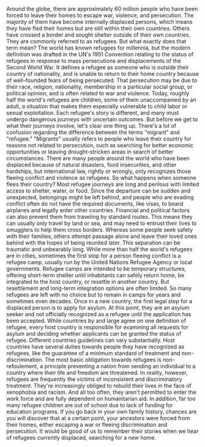 
Around the globe,
there are approximately 60 million people
who have been forced to leave their homes
to escape war, violence, and persecution.
The majority of them have become
internally displaced persons,
which means they have fled their homes
but are still within their own countries.
Others have crossed a border and sought
shelter outside of their own countries.
They are commonly referred to as refugees.
But what exactly does that term mean?
The world has known refugees 
for millennia,
but the modern definition was drafted
in the UN&#39;s 1951 Convention
relating to the status of refugees
in response to mass persecutions
and displacements of the Second World War.
It defines a refugee as someone who is
outside their country of nationality,
and is unable to return 
to their home country
because of well-founded fears
of being persecuted.
That persecution may be due to their race,
religion, nationality,
membership in a particular social group,
or political opinion,
and is often related to war and violence.
Today, roughly half the world&#39;s refugees
are children,
some of them unaccompanied by an adult,
a situation that makes them especially
vulnerable to child labor
or sexual exploitation.
Each refugee&#39;s story is different,
and many must undergo dangerous
journeys with uncertain outcomes.
But before we get 
to what their journeys involve,
let&#39;s clear one thing up.
There&#39;s a lot of confusion regarding
the difference between the terms
&quot;migrant&quot; and &quot;refugee.&quot;
&quot;Migrants&quot; usually refers to people 
who leave their country
for reasons not related to persecution,
such as searching 
for better economic opportunities
or leaving drought-stricken areas
in search of better circumstances.
There are many people around the world
who have been displaced
because of natural disasters,
food insecurities,
and other hardships,
but international law, rightly or wrongly,
only recognizes those fleeing
conflict and violence as refugees.
So what happens when someone
flees their country?
Most refugee journeys 
are long and perilous
with limited access to shelter,
water, or food.
Since the departure can be sudden
and unexpected,
belongings might be left behind,
and people who are evading conflict
often do not have the required documents,
like visas, to board airplanes
and legally enter other countries.
Financial and political factors can also
prevent them from traveling
by standard routes.
This means they can usually only travel
by land or sea,
and may need to entrust their lives
to smugglers
to help them cross borders.
Whereas some people seek safety
with their families,
others attempt passage alone
and leave their loved ones behind
with the hopes of being reunited later.
This separation can be traumatic
and unbearably long.
While more than half the world&#39;s refugees
are in cities,
sometimes the first stop for a person
fleeing conflict is a refugee camp,
usually run by the United Nations
Refugee Agency or local governments.
Refugee camps are intended 
to be temporary structures,
offering short-term shelter until 
inhabitants can safely return home,
be integrated to the host country,
or resettle in another country.
But resettlement and long-term 
integration options are often limited.
So many refugees are left with no choice
but to remain in camps for years
and sometimes even decades.
Once in a new country, the first legal
step for a displaced person
is to apply for asylum.
At this point, they are an asylum seeker
and not officially recognized as a refugee
until the application has been accepted.
While countries by and large agree
on one definition of refugee,
every host country is responsible
for examining all requests for asylum
and deciding whether applicants can be
granted the status of refugee.
Different countries guidelines 
can vary substantially.
Host countries have several duties
towards people they have 
recognized as refugees,
like the guarantee of a minimum standard
of treatment and non-discrimination.
The most basic obligation towards refugees
is non-refoulement,
a principle preventing a nation from
sending an individual
to a country where their life and freedom
are threatened.
In reality, however, refugees are
frequently the victims
of inconsistent 
and discriminatory treatment.
They&#39;re increasingly obliged to rebuild
their lives in the face of xenophobia
and racism.
And all too often, they aren&#39;t permitted
to enter the work force
and are fully dependent 
on humanitarian aid.
In addition, far too many refugee children
are out of school
due to lack of funding 
for education programs.
If you go back in your own family history,
chances are you will discover that
at a certain point,
your ancestors were forced 
from their homes,
either escaping a war
or fleeing discrimination and persecution.
It would be good of us to remember
their stories
when we hear of refugees 
currently displaced,
searching for a new home.
